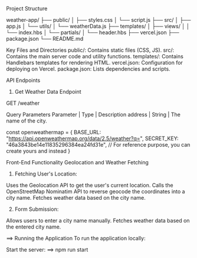Project Structure

weather-app/
├── public/
│   ├── styles.css
│   └── script.js
├── src/
│   ├── app.js
│   └── utils/
│       └── weatherData.js
├── templates/
│   ├── views/
│   │   └── index.hbs
│   └── partials/
│       └── header.hbs
├── vercel.json
├── package.json
└── README.md

Key Files and Directories
public/: Contains static files (CSS, JS).
src/: Contains the main server code and utility functions.
templates/: Contains Handlebars templates for rendering HTML.
vercel.json: Configuration for deploying on Vercel.
package.json: Lists dependencies and scripts.

API Endpoints
1. Get Weather Data
Endpoint

GET /weather

Query Parameters
Parameter  |	Type	      |  Description
address	   | String	      |  The name of the city.

const openweathermap = {
    BASE_URL: "https://api.openweathermap.org/data/2.5/weather?q=",
    SECRET_KEY: "46a3843be14e11835296384ea24fd31e", // For reference purpose, you can create yours and instead
}

Front-End Functionality
Geolocation and Weather Fetching
1.  Fetching User's Location:

Uses the Geolocation API to get the user's current location.
Calls the OpenStreetMap Nominatim API to reverse geocode the coordinates into a city name.
Fetches weather data based on the city name.

2.  Form Submission:

Allows users to enter a city name manually.
Fetches weather data based on the entered city name.

==>  Running the Application
To run the application locally:

Start the server:
==>  npm run start

